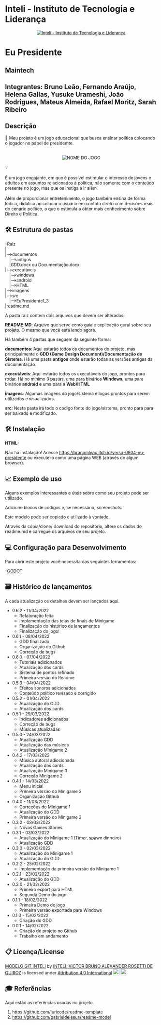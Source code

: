 # Inteli - Instituto de Tecnologia e Liderança 

<p align="center">
<a href= "https://www.inteli.edu.br/"><img src="https://www.inteli.edu.br/wp-content/uploads/2021/08/20172028/marca_1-2.png" alt="Inteli - Instituto de Tecnologia e Liderança" border="0"></a>
</p>

# Eu Presidente

## Maintech

## Integrantes: <a>Bruno Leão</a>, <a>Fernando Araújo</a>, <a>Helena Gallas</a>, <a>Yusuke Urameshi</a>, <a>João Rodrigues</a>, <a>Mateus Almeida</a>, <a>Rafael Moritz</a>, <a>Sarah Ribeiro</a>

## Descrição

📜 Meu projeto é um jogo educacional que busca ensinar política colocando o jogador no papel de presidemte.
<br><br>
<p align="center">
<img src="https://i.gyazo.com/4acf9ab07e41325ca7d5b97cc3d5a365.png" alt="NOME DO JOGO" border="0">
</p>


💡
<br><br>
É um jogo engajante, em que é possível estimular o interesse de jovens e adultos em assuntos relacionados à política, não somente com o conteúdo presente no jogo, mas que os instiga a ir além.
<br><br>
Além de proporcionar entretenimento, o jogo também ensina de forma lúdica, didática ao colocar o usuário em contato direto com decisões reais do cenário político, o que o estimula a obter mais conhecimento sobre Direito e Política.

## 🛠 Estrutura de pastas

-Raiz<br>
|<br>
|-->documentos<br>
  &emsp;|-->antigos<br>
  &emsp;|GDD.docx ou Documentação.docx<br>
|-->executáveis<br>
  &emsp;|-->windows<br>
  &emsp;|-->android<br>
  &emsp;|-->HTML<br>
|-->imagens<br>
|-->src<br>
  &emsp;|-->EuPresidente1_3<br>
|readme.md<br>

A pasta raiz contem dois arquivos que devem ser alterados:

<b>README.MD</b>: Arquivo que serve como guia e explicação geral sobre seu projeto. O mesmo que você está lendo agora.

Há também 4 pastas que seguem da seguinte forma:

<b>documentos</b>: Aqui estarão todos os documentos do projeto, mas principalmente o <b>GDD (Game Design Document)/Documentação do Sistema</b>. Há uma pasta <b>antigos</b> onde estarão todas as versões antigas da documentação.

<b>executáveis</b>: Aqui estarão todos os executáveis do jogo, prontos para rodar. Há no mínimo 3 pastas, uma para binários <b>Windows</b>, uma para binários <b>android</b> e uma para a <b>Web/HTML</b>

<b>imagens</b>: Algumas imagens do jogo/sistema e logos prontos para serem utilizados e visualizados.

<b>src</b>: Nesta pasta irá todo o código fonte do jogo/sistema, pronto para para ser baixado e modificado.

## 🛠 Instalação


<b>HTML:</b>

Não há instalação!
Acesse https://brunomleao.itch.io/verso-0804-eu-presidente ou execute-o como uma página WEB (através de algum browser).

## 📈 Exemplo de uso

Alguns exemplos interessantes e úteis sobre como seu projeto pode ser utilizado.

Adicione blocos de códigos e, se necessário, screenshots.

Este modelo pode ser copiado e utilizado à vontade.

Através da cópia/clone/ download do repositório, altere os dados do readme.md e carregue os arquivos de seu projeto.

## 💻 Configuração para Desenvolvimento

Para abrir este projeto você necessita das seguintes ferramentas:

-<a href="https://godotengine.org/download">GODOT</a>

## 🗃 Histórico de lançamentos

A cada atualização os detalhes devem ser lançados aqui.

* 0.6.2 - 11/04/2022
    * Refatoração feita
    * Implementação das telas de finais de Minigame
    * Finalização do histórico de lançamentos
    * Finalização do jogo!
* 0.6.1 - 08/04/2022
    * GDD finalizado
    * Organização do Github
    * Correção de bugs
* 0.6.0 - 07/04/2022
    * Tutoriais adicionados
    * Atualização dos cards
    * Sistema de pontos refinado
    * Primeira versão do Readme
* 0.5.3 - 04/04/2022
    * Efeitos sonoros adicionados
    * Conteúdo político revisado e corrigido
* 0.5.2 - 01/04/2022
    * Atualização do GDD
    * Atualização dos cards
* 0.5.1 - 29/03/2022
    * Indicadores adicionados
    * Correção de bugs
    * Músicas atualizadas
* 0.5.0 - 24/03/2022
    * Atualização GDD
    * Atualização das músicas
    * Atualização Minigame 2
* 0.4.2 - 17/03/2022
    * Música autoral adiocionada
    * Atualização dos cards
    * Atualização Minigame 3
    * Correção Minigame 2
* 0.4.1 - 14/03/2022
    * Menu inicial
    * Primeira versão do Minigame 3
    * Organização Github
* 0.4.0 - 11/03/2022
    * Correções do Minigame 1
    * Atualização do GDD
    * Primeira versão do Minigame 2
* 0.3.2 - 08/03/2022
    * Novas Games Stories
* 0.3.1 - 03/03/2022
    * Atualização do Minigame 1 (Timer, spawn dinheiro)
    * Atualização GDD
* 0.3.0 - 02/03/2022
    * Atualização do Minigame 1
    * Atualização do GDD
* 0.2.2 - 25/02/2022
    * Implementação da primeira versão do Minigame 1
* 0.2.1 - 23/02/2022
    * Atualização do GDD
* 0.2.0 - 21/02/2022
    * Primeiro export para HTML
    * Segunda Demo do jogo
* 0.1.1 - 18/02/2022
    * Primeira Demo do jogo
    * Primeira versão exportada para Windows
* 0.1.0 - 15/02/2022
    * Criação do GDD
* 0.0.1 - 14/02/2022
    * Criação do projeto no Github
    * Trabalho em andamento

## 📋 Licença/License

<p xmlns:cc="http://creativecommons.org/ns#" xmlns:dct="http://purl.org/dc/terms/"><a property="dct:title" rel="cc:attributionURL" href="https://github.com/Spidus/Teste_Final_1">MODELO GIT INTELI</a> by <a rel="cc:attributionURL dct:creator" property="cc:attributionName" href="https://www.yggbrasil.com.br/vr">INTELI, VICTOR BRUNO ALEXANDER ROSETTI DE QUIROZ</a> is licensed under <a href="http://creativecommons.org/licenses/by/4.0/?ref=chooser-v1" target="_blank" rel="license noopener noreferrer" style="display:inline-block;">Attribution 4.0 International<img style="height:22px!important;margin-left:3px;vertical-align:text-bottom;" src="https://mirrors.creativecommons.org/presskit/icons/cc.svg?ref=chooser-v1"><img style="height:22px!important;margin-left:3px;vertical-align:text-bottom;" src="https://mirrors.creativecommons.org/presskit/icons/by.svg?ref=chooser-v1"></a></p>

## 🎓 Referências

Aqui estão as referências usadas no projeto.

1. <https://github.com/iuricode/readme-template>
2. <https://github.com/gabrieldejesus/readme-model>

